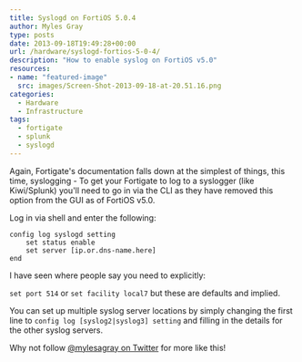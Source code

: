 ```yaml
---
title: Syslogd on FortiOS 5.0.4
author: Myles Gray
type: posts
date: 2013-09-18T19:49:28+00:00
url: /hardware/syslogd-fortios-5-0-4/
description: "How to enable syslog on FortiOS v5.0"
resources:
- name: "featured-image"
  src: images/Screen-Shot-2013-09-18-at-20.51.16.png
categories:
  - Hardware
  - Infrastructure
tags:
  - fortigate
  - splunk
  - syslogd
---
```


Again, Fortigate's documentation falls down at the simplest of things, this time, syslogging - To get your Fortigate to log to a syslogger (like Kiwi/Splunk) you'll need to go in via the CLI as they have removed this option from the GUI as of FortiOS v5.0.

Log in via shell and enter the following:

```
config log syslogd setting
    set status enable
    set server [ip.or.dns-name.here]
end
```

I have seen where people say you need to explicitly:

`set port 514` or `set facility local7` but these are defaults and implied.

You can set up multiple syslog server locations by simply changing the first line to `config log [syslog2|syslog3] setting` and filling in the details for the other syslog servers.

Why not follow [@mylesagray on Twitter][2] for more like this!

 [1]: images/Screen-Shot-2013-09-18-at-20.51.16.png
 [2]: https://twitter.com/mylesagray